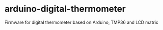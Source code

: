 # arduino-digital-thermometer
Firmware for digital thermometer based on Arduino, TMP36 and LCD matrix
